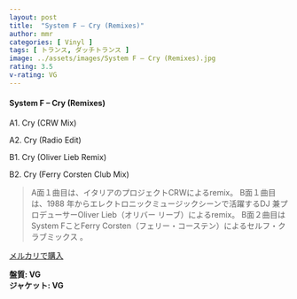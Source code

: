 ```yaml
---
layout: post
title:  "System F – Cry (Remixes)"
author: mmr
categories: [ Vinyl ]
tags: [ トランス, ダッチトランス ]
image: ../assets/images/System F – Cry (Remixes).jpg
rating: 3.5
v-rating: VG
---
```


#### System F – Cry (Remixes)

A1. Cry (CRW Mix)

A2. Cry (Radio Edit)

B1. Cry (Oliver Lieb Remix)

B2. Cry (Ferry Corsten Club Mix)

> A面１曲目は、イタリアのプロジェクトCRWによるremix。
B面１曲目は、1988 年からエレクトロニックミュージックシーンで活躍するDJ 兼プロデューサーOliver Lieb（オリバー リーブ）によるremix。
> B面２曲目はSystem FことFerry Corsten（フェリー・コーステン）によるセルフ・クラブミックス 。

[メルカリで購入](https://jp.mercari.com/item/m13662586330)

<div class="mt-4 mb-4 d-flex align-items-center">
<strong class="mr-1">盤質: VG</strong>
</div>
<div class="mt-4 mb-4 d-flex align-items-center">
<strong class="mr-1">ジャケット: VG</strong>
</div>
